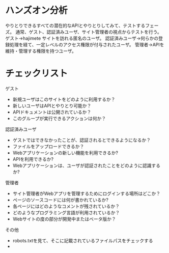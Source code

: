 # ハンズオン分析
やりとりできるすべての潜在的なAPIとやりとりしてみて、テストするフェーズ。
通常、ゲスト、認証済みユーザ、サイト管理者の視点からテストを行う。
ゲスト->hajimete サイトを訪れる匿名のユーザ。
認証済みユーザ->何らかの登録処理を経て、一定レベルのアクセス権限が付与されたユーザ。
管理者->APIを維持・管理する権限を持つユーザ。

# チェックリスト
ゲスト
- 新規ユーザはこのサイトをどのように利用するか？
- 新しいユーザはAPIとやりとり可能か？
- APIドキュメントは公開されているか？
- このグループが実行できるアクションは何か？

認証済みユーザ
- ゲストではできなかったことが、認証されるとできるようになるか？
- ファイルをアップロードできるか？
- Webアプリケーションの新しい機能を利用できるか?
- APIを利用できるか?
- Webアプリケーションは、ユーザが認証されたことをどのように認識するか?

管理者
- サイト管理者がWebアプリを管理するためにログインする場所はどこか？
- ページのソースコードには何が書かれているか?
- 各ページにはどのようなコメントが残されているか？
- どのようなプログラミング言語が利用されているか？
- Webサイトの度の部分が開発中またはベータ版か？

その他
- robots.txtを見て、そこに記載されているファイルパスをチェックする
- 
